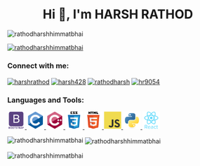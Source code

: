 <h1 align="center">Hi 👋, I'm HARSH RATHOD</h1>
<p align="left"> <img src="https://komarev.com/ghpvc/?username=rathodharshhimmatbhai&label=Profile%20views&color=0e75b6&style=flat" alt="rathodharshhimmatbhai" /> </p>

<p align="left"> <a href="https://github.com/ryo-ma/github-profile-trophy"><img src="https://github-profile-trophy.vercel.app/?username=rathodharshhimmatbhai" alt="rathodharshhimmatbhai" /></a> </p>

<h3 align="left">Connect with me:</h3>
<p align="left">
<a href="https://www.linkedin.com/in/harsh-rathod-9021661b9?lipi=urn%3Ali%3Apage%3Ad_flagship3_profile_view_base_contact_details%3BwVNnMKMbSwybLeOIP3VrPw%3D%3D" target="blank"><img align="center" src="https://raw.githubusercontent.com/rahuldkjain/github-profile-readme-generator/master/src/images/icons/Social/linked-in-alt.svg" alt="harshrathod" height="30" width="40" /></a>
<a href="https://www.codechef.com/users/harsh428" target="blank"><img align="center" src="https://cdn.jsdelivr.net/npm/simple-icons@3.1.0/icons/codechef.svg" alt="harsh428" height="30" width="40" /></a>
<a href="https://www.hackerrank.com/" target="blank"><img align="center" src="https://raw.githubusercontent.com/rahuldkjain/github-profile-readme-generator/master/src/images/icons/Social/hackerrank.svg" alt="rathodharsh" height="30" width="40" /></a>
<a href="https://codeforces.com/profile/hr9054" target="blank"><img align="center" src="https://cdn.jsdelivr.net/npm/simple-icons@3.0.1/icons/codeforces.svg" alt="hr9054" height="30" width="40" /></a>
</p>

<h3 align="left">Languages and Tools:</h3>
<p align="left"> <a href="https://getbootstrap.com" target="_blank"> <img src="https://raw.githubusercontent.com/devicons/devicon/master/icons/bootstrap/bootstrap-plain-wordmark.svg" alt="bootstrap" width="40" height="40"/> </a> <a href="https://www.cprogramming.com/" target="_blank"> <img src="https://raw.githubusercontent.com/devicons/devicon/master/icons/c/c-original.svg" alt="c" width="40" height="40"/> </a> <a href="https://www.w3schools.com/cpp/" target="_blank"> <img src="https://raw.githubusercontent.com/devicons/devicon/master/icons/cplusplus/cplusplus-original.svg" alt="cplusplus" width="40" height="40"/> </a> <a href="https://www.w3schools.com/css/" target="_blank"> <img src="https://raw.githubusercontent.com/devicons/devicon/master/icons/css3/css3-original-wordmark.svg" alt="css3" width="40" height="40"/> </a> <a href="https://www.w3.org/html/" target="_blank"> <img src="https://raw.githubusercontent.com/devicons/devicon/master/icons/html5/html5-original-wordmark.svg" alt="html5" width="40" height="40"/> </a> <a href="https://developer.mozilla.org/en-US/docs/Web/JavaScript" target="_blank"> <img src="https://raw.githubusercontent.com/devicons/devicon/master/icons/javascript/javascript-original.svg" alt="javascript" width="40" height="40"/> </a> <a href="https://www.python.org" target="_blank"> <img src="https://raw.githubusercontent.com/devicons/devicon/master/icons/python/python-original.svg" alt="python" width="40" height="40"/> </a> <a href="https://reactjs.org/" target="_blank"> <img src="https://raw.githubusercontent.com/devicons/devicon/master/icons/react/react-original-wordmark.svg" alt="react" width="40" height="40"/> </a> </p>

<p><img align="left" src="https://github-readme-stats.vercel.app/api/top-langs?username=rathodharshhimmatbhai&show_icons=true&locale=en&layout=compact" alt="rathodharshhimmatbhai" /></p>

<p>&nbsp;<img align="center" src="https://github-readme-stats.vercel.app/api?username=rathodharshhimmatbhai&show_icons=true&locale=en" alt="rathodharshhimmatbhai" /></p>

<p><img align="center" src="https://github-readme-streak-stats.herokuapp.com/?user=rathodharshhimmatbhai&" alt="rathodharshhimmatbhai" /></p>
